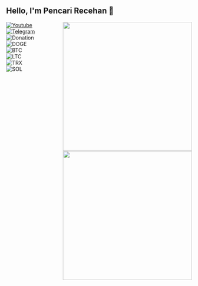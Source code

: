 <h2> Hello, I'm <b>Pencari Recehan</b> 👋</h2>
<img align='right' src="https://github-readme-stats.vercel.app/api?username=yocky12k&show_icons=true&theme=algolia" width="350">

[![Youtube](https://img.shields.io/youtube/channel/subscribers/UCS0A9VDvncvuOhTLHzdtAVw?style=social&logo=Youtube)](https://youtube.com/c/PencariRecehan)
[![Telegram](https://img.shields.io/badge/Telegram-Pencari_Recehan-green?style=social&logo=Telegram)](https://t.me/yoc12k)
<br>
![Donation](https://img.shields.io/badge/💰-Donation-blue?style=flat-square)
<br>
![DOGE](https://img.shields.io/badge/DOGE-D73qxjHLD8jQpWwkkREYZfxi5ZpTwwJ3hh-blue?style=flat-square&logo=dogecoin)
<br>
![BTC](https://img.shields.io/badge/BTC-1KthrkErwGiXce8pP3sortGtELefCfho36-blue?style=flat-square&logo=bitcoin)
<br>
![LTC](https://img.shields.io/badge/LTC-MPrdtSn8WmXoMx6qkKbXWoxevxw6H4kyPX-blue?style=flat-square&logo=litecoin)
<br>
![TRX](https://img.shields.io/badge/TRON-MPrdtSn8WmXoMx6qkKbXWoxevxw6H4kyPX-blue?style=flat-square&logo=tron)
<br>
![SOL](https://img.shields.io/badge/SOLANA-MPrdtSn8WmXoMx6qkKbXWoxevxw6H4kyPX-blue?style=flat-square&logo=solana)
<br>
<img align='right' src="https://github-readme-stats.vercel.app/api/top-langs/?username=yocky12k&theme=algolia" width="350">


